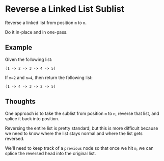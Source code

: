 # Reverse a Linked List Sublist

Reverse a linked list from position `m` to `n`.

Do it in-place and in one-pass.

## Example

Given the following list:

```
(1 -> 2 -> 3 -> 4 -> 5)
```

If `m=2` and `n=4`, then return the following list:

```
(1 -> 4 -> 3 -> 2 -> 5)
```

## Thoughts

One approach is to take the sublist from position `m` to `n`,
reverse that list, and splice it back into position.

Reversing the entire list is pretty standard, but this is more difficult
because we need to know where the list stays normal and where the list gets
reversed.

We'll need to keep track of a `previous` node so that once we hit `m`,
we can splice the reversed head into the original list.
